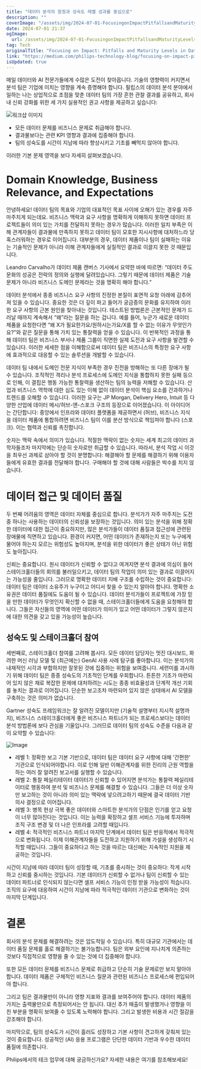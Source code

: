 ```yaml
---
title: "데이터 분석의 함정과 성숙도 레벨 성과를 중심으로"
description: ""
coverImage: "/assets/img/2024-07-01-FocusingonImpactPitfallsandMaturityLevelsinDataAnalytics_0.png"
date: 2024-07-01 21:37
ogImage:
  url: /assets/img/2024-07-01-FocusingonImpactPitfallsandMaturityLevelsinDataAnalytics_0.png
tag: Tech
originalTitle: "Focusing on Impact: Pitfalls and Maturity Levels in Data Analytics"
link: "https://medium.com/philips-technology-blog/focusing-on-impact-pitfalls-and-maturity-levels-in-data-analytics-d47698235094"
isUpdated: true
---
```


매일 데이터와 AI 전문가들에게 수많은 도전이 찾아옵니다. 기술의 영향력이 커지면서 분석 팀은 기업에 미치는 영향을 계속 증명해야 합니다. 필립스의 데이터 분석 분야에서 일하는 나는 상업적으로 초점을 맞춘 데이터 팀의 가장 흔한 관찰 결과를 공유하고, 회사 내 신뢰 강화를 위한 세 가지 실용적인 권고 사항을 제공하고 싶습니다:

![워크샵 이미지](위치/2024-07-01-FocusingonImpactPitfallsandMaturityLevelsinDataAnalytics_0.png)

- 모든 데이터 문제를 비즈니스 문제로 취급해야 합니다.
- 결과물보다는 관련 KPI 영향과 결과에 집중해야 합니다.
- 팀의 성숙도를 시간이 지남에 따라 향상시키고 기초를 빼먹지 않아야 합니다.

이러한 기본 문제 영역을 보다 자세히 살펴보겠습니다.

<!-- cozy-coder - 수평 -->

<ins class="adsbygoogle"
     style="display:block"
     data-ad-client="ca-pub-4877378276818686"
     data-ad-slot="1107185301"
     data-ad-format="auto"
     data-full-width-responsive="true"></ins>

<script>
     (adsbygoogle = window.adsbygoogle || []).push({});
</script>

# Domain Knowledge, Business Relevance, and Expectations

안녕하세요! 데이터 팀의 목표와 기업의 대표적인 목표 사이에 오해가 있는 경우를 자주 마주치게 되는데요. 비즈니스 맥락과 요구 사항을 명확하게 이해하지 못하면 데이터 프로젝트들이 의미 있는 가치를 전달하지 못하는 경우가 많습니다. 이러한 일치 부족은 이해 관계자들이 결과물에 만족하지 못하고 데이터 팀이 모호한 지시사항에 대처하느라 당혹스러워하는 경우로 이어집니다. 대부분의 경우, 데이터 제품이나 팀이 실패하는 이유는 기술적인 문제가 아니라 이해 관계자들에게 실질적인 결과로 이끌지 못한 것 때문입니다.

Leandro Carvalho가 데이터 제품 캔버스 기사에서 요약한 바에 따르면:
“데이터 주도 문화의 성공은 전략의 정의와 실행에 달려있습니다. 그렇기 때문에 데이터 제품은 기술 문제가 아니라 비즈니스 도메인 문제라는 것을 명확히 해야 합니다.”

데이터 분석에서 종종 비즈니스 요구 사항의 진정한 본질이 표면적 요청 아래에 감추어져 있을 수 있습니다. 중요한 것은 더 깊이 파고 들어가 궁금증의 문화를 유지하여 이러한 요구 사항의 근본 원인을 찾아내는 것입니다. 테스트된 방법론은 근본적인 문제가 드러날 때까지 계속해서 “왜”라는 질문을 하는 겁니다. 예를 들어, 누군가 새로운 데이터 제품을 요청한다면 “왜 X가 필요한가요/원하시는가요/X를 할 수 없는 이유가 무엇인가요?”와 같은 질문을 통해 가치 있는 통찰력을 얻을 수 있습니다. 이 반복적인 과정을 통해 데이터 팀은 비즈니스 부서나 제품 그룹이 직면한 실제 도전과 요구 사항을 발견할 수 있습니다. 이러한 세세한 점을 이해함으로써 데이터 팀은 비즈니스의 특정한 요구 사항에 효과적으로 대응할 수 있는 솔루션을 개발할 수 있습니다.

<!-- cozy-coder - 수평 -->

<ins class="adsbygoogle"
     style="display:block"
     data-ad-client="ca-pub-4877378276818686"
     data-ad-slot="1107185301"
     data-ad-format="auto"
     data-full-width-responsive="true"></ins>

<script>
     (adsbygoogle = window.adsbygoogle || []).push({});
</script>

데이터 팀 내에서 도메인 전문 지식이 부족한 경우 진전을 방해하는 또 다른 장애가 될 수 있습니다. 조직적인 격리나 분석 프로세스에 도메인 지식을 통합하지 못한 실패 등으로 인해, 이 결핍은 행동 가능한 통찰력을 생산하는 팀의 능력을 저해할 수 있습니다. 산업과 비즈니스 역학에 대한 심도 있는 이해 없이 데이터 분석이 핵심 요소를 간과하거나 트렌드를 오해할 수 있습니다. 이러한 요구는 JP Morgan, Delivery Hero, Intuit 등 다양한 산업에 데이터 메시/허브-앤-스포크 구조의 등장으로 이어졌습니다. 이 아이디어는 간단합니다: 중앙에서 인프라와 데이터 플랫폼을 제공하면서 (허브), 비즈니스 지식을 데이터 제품에 통합하려면 비즈니스 팀이 이를 분산 방식으로 책임져야 합니다 (스포크). 이는 협력과 신뢰를 촉진합니다.

숫자는 맥락 속에서 의미가 있습니다. 적절한 맥락이 없는 숫자는 세계 최고의 데이터 과학자들조차 마지막에는 단순히 숫자로만 취급할 수 있습니다. 따라서, 분석 작업 시 이것을 최우선 과제로 삼아야 할 것이 분명합니다: 해결해야 할 문제를 해결하기 위해 이용자들에게 유효한 결과를 전달해야 합니다. 구매해야 할 것에 대해 사람들은 박수를 치지 않습니다.

# 데이터 접근 및 데이터 품질

두 번째 어려움의 영역은 데이터 자체를 중심으로 합니다. 분석가가 자주 마주치는 도전 중 하나는 사용하는 데이터의 신뢰성을 보장하는 것입니다. 의미 있는 분석을 위해 정확한 데이터에 대한 접근이 중요하지만, 많은 분석가들이 데이터 품질과 접근성에 관련된 장애물에 직면하고 있습니다. 환경이 커지면, 어떤 데이터가 존재하는지 또는 누구에게 물어야 하는지 모르는 위험성도 높아지며, 분석을 위한 데이터가 좋은 상태가 아닌 위험도 높아집니다.

<!-- cozy-coder - 수평 -->

<ins class="adsbygoogle"
     style="display:block"
     data-ad-client="ca-pub-4877378276818686"
     data-ad-slot="1107185301"
     data-ad-format="auto"
     data-full-width-responsive="true"></ins>

<script>
     (adsbygoogle = window.adsbygoogle || []).push({});
</script>

신뢰는 중요합니다. 원시 데이터가 신뢰할 수 없다고 여겨지면 분석 결과에 의심이 들어 스테이크홀더들의 회의를 불러일으키고, 데이터 팀의 작업이 의미 있는 결과로 이끌어지는 가능성을 줄입니다. 그러므로 명확한 데이터 지배 구조를 수립하는 것이 중요합니다: 데이터 팀은 데이터 소유주가 누구이고 어디서 찾을 수 있는지 알아야 합니다. 명확한 소유권은 데이터 품질에도 도움이 될 수 있습니다. 데이터 분석가들이 프로젝트에 가장 믿을 만한 데이터가 무엇인지 확신할 수 없을 때, 스테이크홀더들에게 도움을 요청해야 합니다. 그들은 자신들의 영역에 어떤 데이터가 의미가 있고 어떤 데이터가 그렇지 않은지에 대한 의견을 갖고 있을 가능성이 높습니다.

## 성숙도 및 스테이크홀더 참여

세번째로, 스테이크홀더 참여를 고려해 봅시다. 모든 데이터 담당자는 멋진 대시보드, 화려한 머신 러닝 모델 및 (최근에는) GenAI 사용 사례 탐구를 좋아합니다. 이는 분석가의 내재적인 시각과 부합하지만 잘못된 것에 집중하는 위험을 보여줍니다. 세련미를 과시하기 위해 데이터 팀은 종종 성숙도의 기초적인 단계를 우회합니다. 튼튼한 기초가 마련되어 있지 않은 채로 복잡한 문제에 대처하려는 시도는 종종 비효율성과 단계적 개선 기회를 놓치는 결과로 이어집니다. 단순한 보고조차 마련되어 있지 않은 상태에서 AI 모델을 구축하는 것은 의미가 없습니다.

Gartner 성숙도 프레임워크는 잘 알려진 모델이지만 (기술적 설명부터 지시적 설명까지), 비즈니스 스테이크홀더에게 좋은 비즈니스 파트너가 되는 프로세스보다는 데이터 분석 방법론에 보다 관심을 기울입니다. 그러므로 데이터 팀의 성숙도 수준을 다음과 같이 요약할 수 있습니다:

<!-- cozy-coder - 수평 -->

<ins class="adsbygoogle"
     style="display:block"
     data-ad-client="ca-pub-4877378276818686"
     data-ad-slot="1107185301"
     data-ad-format="auto"
     data-full-width-responsive="true"></ins>

<script>
     (adsbygoogle = window.adsbygoogle || []).push({});
</script>

![Image](/assets/img/2024-07-01-FocusingonImpactPitfallsandMaturityLevelsinDataAnalytics_1.png)

- 레벨 1: 정확한 보고
  기본 기반으로, 데이터 팀은 데이터 요구 사항에 대해 '간편한' 기관으로 인식되어야합니다. 이로 인해 일반 이해관계자를 위한 진리의 근원 역할을 하는 여러 잘 알려진 보고서를 실행할 수 있습니다.
- 레벨 2: 통찰 페실리테이터
  데이터가 신뢰할 수 있어지면 분석가는 통찰력 페실리테이터로 행동하여 분석 및 비즈니스 문제를 해결할 수 있습니다. 그들은 더 이상 숫자만 보고하는 것이 아니라 의미 있는 맥락에 넣으려고하기 때문에 결국 데이터 기반 의사 결정으로 이어집니다.
- 레벨 3: 병목 현상 극복
  좋은 데이터와 스마트한 분석가의 단점은 인기를 얻고 요청이 너무 많아진다는 것입니다. 이는 능력을 확장하고 셀프 서비스 기능에 투자하며 조직 구조 변경 및 더 나은 인프라를 고려할 때입니다.
- 레벨 4: 적극적인 비즈니스 파트너
  마지막 단계에서 데이터 팀은 반응적에서 적극적으로 변화됩니다. 이제 이해관계자들을 도전하고 지원하기 위해 가설을 생성하기 시작할 때입니다. 그들이 중요하다고 하는 것을 따르는 대신에는 지속적인 지원을 제공하는 것입니다.

시간이 지남에 따라 데이터 팀이 성장할 때, 기초를 중시하는 것이 중요하다: 작게 시작하고 신뢰를 중시하는 것입니다. 기본 데이터가 신뢰할 수 없거나 팀이 신뢰할 수 있는 데이터 파트너로 인식되지 않는다면 셀프 서비스 기능이 인정 받을 가능성이 적습니다. 조직의 요구에 대응하여 시간이 지남에 따라 적극적인 데이터 기관으로 변화하는 것이 마지막 단계입니다.

# 결론

<!-- cozy-coder - 수평 -->

<ins class="adsbygoogle"
     style="display:block"
     data-ad-client="ca-pub-4877378276818686"
     data-ad-slot="1107185301"
     data-ad-format="auto"
     data-full-width-responsive="true"></ins>

<script>
     (adsbygoogle = window.adsbygoogle || []).push({});
</script>

회사의 분석 문제를 해결하려는 것은 압도적일 수 있습니다. 특히 대규모 기관에서는 데이터 품질 문제를 홀로 해결하기는 불가능합니다. 팀은 외부 요인에 지나치게 의존하는 것보다 직접적으로 영향을 줄 수 있는 것에 더 집중해야 합니다.

또한 모든 데이터 문제를 비즈니스 문제로 취급하고 단순히 기술 문제로만 보지 말아야 합니다. 데이터 제품은 구체적인 비즈니스 질문과 관련된 비즈니스 프로세스에 편입되어야 합니다.

그리고 팀은 결과물만이 아니라 영향 지표와 결과를 보여주어야 합니다. 데이터 제품의 가치는 출력물만으로 측정되어서는 안 됩니다. 대신 추가 매출이 발생했거나 영향을 미친 부분을 명확히 보여줄 수 있도록 노력해야 합니다. 그리고 발생한 비용과 시간 절감을 강조해야 합니다.

마지막으로, 팀의 성숙도가 시간이 흘러도 성장하고 기본 사항이 견고하게 갖춰져 있는 것이 중요합니다. 성공적인 (AI) 응용 프로그램은 단단한 데이터 기반과 우수한 데이터 품질에 의존합니다.

<!-- cozy-coder - 수평 -->

<ins class="adsbygoogle"
     style="display:block"
     data-ad-client="ca-pub-4877378276818686"
     data-ad-slot="1107185301"
     data-ad-format="auto"
     data-full-width-responsive="true"></ins>

<script>
     (adsbygoogle = window.adsbygoogle || []).push({});
</script>

Philips에서의 테크 업무에 대해 궁금하신가요? 자세한 내용은 여기를 참조해보세요!
